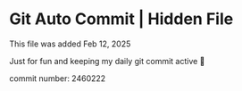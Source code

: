 # Git Auto Commit | Hidden File

This file was added Feb 12, 2025

Just for fun and keeping my daily git commit active 🤪

commit number: 2460222
